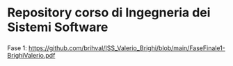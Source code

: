 # Repository corso di Ingegneria dei Sistemi Software 

###
Fase 1: https://github.com/brihval/ISS_Valerio_Brighi/blob/main/FaseFinale1-BrighiValerio.pdf

